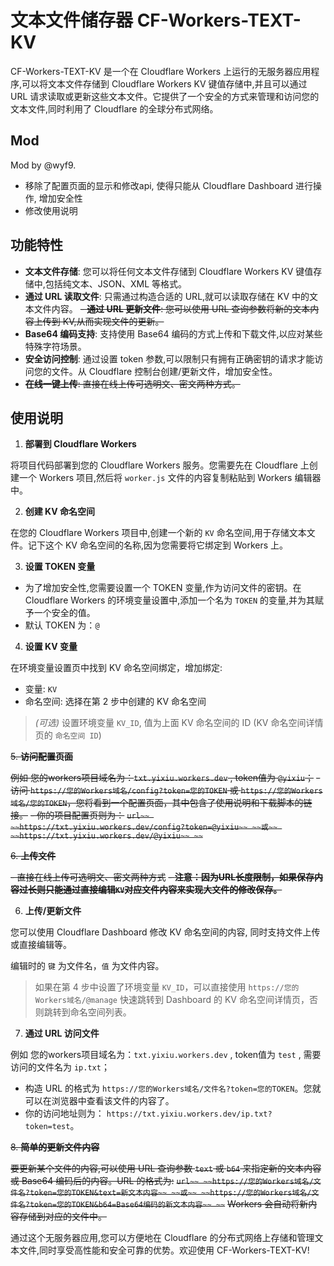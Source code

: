 # 文本文件储存器 CF-Workers-TEXT-KV

CF-Workers-TEXT-KV 是一个在 Cloudflare Workers 上运行的无服务器应用程序,可以将文本文件存储到 Cloudflare Workers KV 键值存储中,并且可以通过 URL 请求读取或更新这些文本文件。它提供了一个安全的方式来管理和访问您的文本文件,同时利用了 Cloudflare 的全球分布式网络。

## Mod

Mod by @wyf9.

- 移除了配置页面的显示和修改api, 使得只能从 Cloudflare Dashboard 进行操作, 增加安全性
- 修改使用说明

## 功能特性

- **文本文件存储**: 您可以将任何文本文件存储到 Cloudflare Workers KV 键值存储中,包括纯文本、JSON、XML 等格式。
- **通过 URL 读取文件**: 只需通过构造合适的 URL,就可以读取存储在 KV 中的文本文件内容。
~~- **通过 URL 更新文件**: 您可以使用 URL 查询参数将新的文本内容上传到 KV,从而实现文件的更新。~~
- **Base64 编码支持**: 支持使用 Base64 编码的方式上传和下载文件,以应对某些特殊字符场景。
- **安全访问控制**: 通过设置 token 参数,可以限制只有拥有正确密钥的请求才能访问您的文件。从 Cloudflare 控制台创建/更新文件，增加安全性。
- ~~**在线一键上传**: 直接在线上传可选明文、密文两种方式。~~

## 使用说明 

1. **部署到 Cloudflare Workers**

  将项目代码部署到您的 Cloudflare Workers 服务。您需要先在 Cloudflare 上创建一个 Workers 项目,然后将 `worker.js` 文件的内容复制粘贴到 Workers 编辑器中。

2. **创建 KV 命名空间**

  在您的 Cloudflare Workers 项目中,创建一个新的 `KV` 命名空间,用于存储文本文件。记下这个 KV 命名空间的名称,因为您需要将它绑定到 Workers 上。

3. **设置 TOKEN 变量**

  - 为了增加安全性,您需要设置一个 TOKEN 变量,作为访问文件的密钥。在 Cloudflare Workers 的环境变量设置中,添加一个名为 `TOKEN` 的变量,并为其赋予一个安全的值。
  - 默认 TOKEN 为：`@`

4. **设置 KV 变量**

在环境变量设置页中找到 KV 命名空间绑定，增加绑定:

- 变量: `KV`
- 命名空间: 选择在第 2 步中创建的 KV 命名空间

> *(可选)* 设置环境变量 `KV_ID`, 值为上面 KV 命名空间的 ID (KV 命名空间详情页的 `命名空间 ID`)

~~5. **访问配置页面**~~

~~例如 您的workers项目域名为：`txt.yixiu.workers.dev` , token值为 `@yixiu`；~~
~~- 访问 `https://您的Workers域名/config?token=您的TOKEN` 或 `https://您的Workers域名/您的TOKEN`，您将看到一个配置页面，其中包含了使用说明和下载脚本的链接。~~
~~- 你的项目配置页则为：~~
~~```url~~
~~https://txt.yixiu.workers.dev/config?token=@yixiu~~
~~或~~
~~https://txt.yixiu.workers.dev/@yixiu~~
~~```~~

~~6. **上传文件**~~

~~- 直接在线上传可选明文、密文两种方式~~
~~- **注意：因为URL长度限制，如果保存内容过长则只能通过直接编辑`KV`对应文件内容来实现大文件的修改保存。**~~

6. **上传/更新文件**

您可以使用 Cloudflare Dashboard 修改 KV 命名空间的内容, 同时支持文件上传或直接编辑等。

编辑时的 `键` 为文件名，`值` 为文件内容。

> 如果在第 4 步中设置了环境变量 `KV_ID`，可以直接使用 `https://您的Workers域名/@manage` 快速跳转到 Dashboard 的 KV 命名空间详情页，否则跳转到命名空间列表。

7. **通过 URL 访问文件**

例如 您的workers项目域名为：`txt.yixiu.workers.dev` , token值为 `test` , 需要访问的文件名为 `ip.txt`；
  - 构造 URL 的格式为 `https://您的Workers域名/文件名?token=您的TOKEN`。您就可以在浏览器中查看该文件的内容了。
  - 你的访问地址则为： `https://txt.yixiu.workers.dev/ip.txt?token=test`。

~~8. **简单的更新文件内容**~~

~~要更新某个文件的内容,可以使用 URL 查询参数 `text` 或 `b64` 来指定新的文本内容或 Base64 编码后的内容。URL 的格式为:~~
~~```url~~
~~https://您的Workers域名/文件名?token=您的TOKEN&text=新文本内容~~
~~或~~
~~https://您的Workers域名/文件名?token=您的TOKEN&b64=Base64编码的新文本内容~~
~~```~~
~~Workers 会自动将新内容存储到对应的文件中。~~

通过这个无服务器应用,您可以方便地在 Cloudflare 的分布式网络上存储和管理文本文件,同时享受高性能和安全可靠的优势。欢迎使用 CF-Workers-TEXT-KV!
